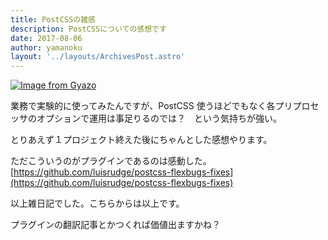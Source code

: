 ```yaml
---
title: PostCSSの雑感
description: PostCSSについての感想です
date: 2017-08-06
author: yamanoku
layout: '../layouts/ArchivesPost.astro'
---
```


[![Image from Gyazo](https://i.gyazo.com/e62249bd6564515f104ff2c300072ff6.jpg)](https://gyazo.com/e62249bd6564515f104ff2c300072ff6)

業務で実験的に使ってみたんですが、PostCSS 使うほどでもなく各プリプロセッサのオプションで運用は事足りるのでは？　という気持ちが強い。

とりあえず１プロジェクト終えた後にちゃんとした感想やります。

ただこういうのがプラグインであるのは感動した。<br>
[https://github.com/luisrudge/postcss-flexbugs-fixes](https://github.com/luisrudge/postcss-flexbugs-fixes)

以上雑日記でした。こちらからは以上です。

プラグインの翻訳記事とかつくれば価値出ますかね？
